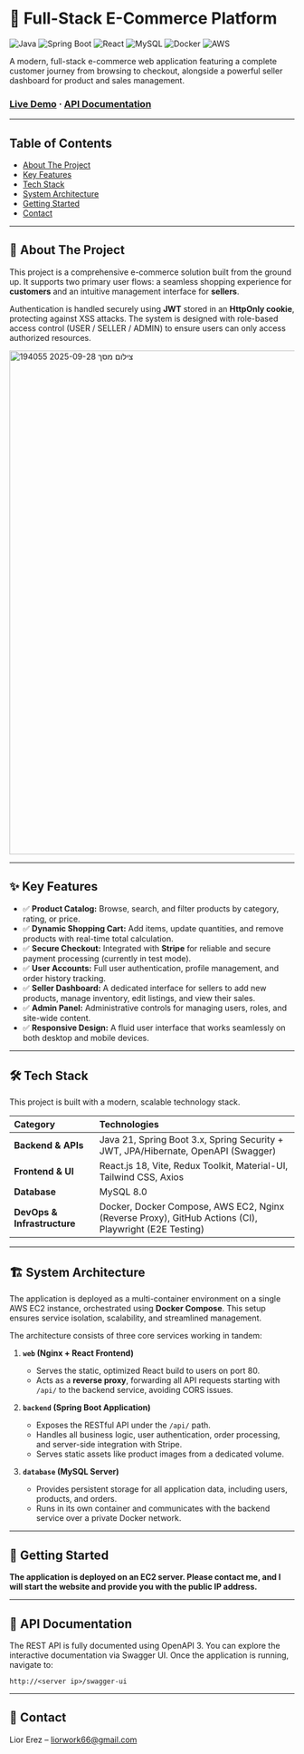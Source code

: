 # 🛒 Full-Stack E-Commerce Platform

![Java](https://img.shields.io/badge/Java-21-blue?style=for-the-badge&logo=openjdk&logoColor=white)
![Spring Boot](https://img.shields.io/badge/Spring%20Boot-3.x-6DB33F?style=for-the-badge&logo=spring&logoColor=white)
![React](https://img.shields.io/badge/React-18-61DAFB?style=for-the-badge&logo=react&logoColor=black)
![MySQL](https://img.shields.io/badge/MySQL-8.0-4479A1?style=for-the-badge&logo=mysql&logoColor=white)
![Docker](https://img.shields.io/badge/Docker-24-2496ED?style=for-the-badge&logo=docker&logoColor=white)
![AWS](https://img.shields.io/badge/AWS-EC2-232F3E?style=for-the-badge&logo=amazon-aws&logoColor=white)

A modern, full-stack e-commerce web application featuring a complete customer journey from browsing to checkout, alongside a powerful seller dashboard for product and sales management.

### [**Live Demo**](#-live-demo) · [**API Documentation**](#-api-documentation)

---

## Table of Contents

- [About The Project](#-about-the-project)
- [Key Features](#-key-features)
- [Tech Stack](#-tech-stack)
- [System Architecture](#-system-architecture)
- [Getting Started](#-getting-started)
- [Contact](#-contact)

---

## 📜 About The Project

This project is a comprehensive e-commerce solution built from the ground up. It supports two primary user flows: a seamless shopping experience for **customers** and an intuitive management interface for **sellers**.

Authentication is handled securely using **JWT** stored in an **HttpOnly cookie**, protecting against XSS attacks. The system is designed with role-based access control (USER / SELLER / ADMIN) to ensure users can only access authorized resources.


<img width="1898" height="889" alt="צילום מסך 2025-09-28 194055" src="https://github.com/user-attachments/assets/62b66955-d2fc-4213-80dc-b53642f729e9" />


---

## ✨ Key Features

-   ✅ **Product Catalog:** Browse, search, and filter products by category, rating, or price.
-   ✅ **Dynamic Shopping Cart:** Add items, update quantities, and remove products with real-time total calculation.
-   ✅ **Secure Checkout:** Integrated with **Stripe** for reliable and secure payment processing (currently in test mode).
-   ✅ **User Accounts:** Full user authentication, profile management, and order history tracking.
-   ✅ **Seller Dashboard:** A dedicated interface for sellers to add new products, manage inventory, edit listings, and view their sales.
-   ✅ **Admin Panel:** Administrative controls for managing users, roles, and site-wide content.
-   ✅ **Responsive Design:** A fluid user interface that works seamlessly on both desktop and mobile devices.

---

## 🛠️ Tech Stack

This project is built with a modern, scalable technology stack.

| Category                  | Technologies                                                                          |
| :------------------------ | :------------------------------------------------------------------------------------ |
| **Backend & APIs** | Java 21, Spring Boot 3.x, Spring Security + JWT, JPA/Hibernate, OpenAPI (Swagger)       |
| **Frontend & UI** | React.js 18, Vite, Redux Toolkit, Material-UI, Tailwind CSS, Axios                      |
| **Database** | MySQL 8.0                                                                             |
| **DevOps & Infrastructure** | Docker, Docker Compose, AWS EC2, Nginx (Reverse Proxy), GitHub Actions (CI), Playwright (E2E Testing) |

---

## 🏗️ System Architecture

The application is deployed as a multi-container environment on a single AWS EC2 instance, orchestrated using **Docker Compose**. This setup ensures service isolation, scalability, and streamlined management.

The architecture consists of three core services working in tandem:

1.  **`web` (Nginx + React Frontend)**
    -   Serves the static, optimized React build to users on port 80.
    -   Acts as a **reverse proxy**, forwarding all API requests starting with `/api/` to the backend service, avoiding CORS issues.

2.  **`backend` (Spring Boot Application)**
    -   Exposes the RESTful API under the `/api/` path.
    -   Handles all business logic, user authentication, order processing, and server-side integration with Stripe.
    -   Serves static assets like product images from a dedicated volume.

3.  **`database` (MySQL Server)**
    -   Provides persistent storage for all application data, including users, products, and orders.
    -   Runs in its own container and communicates with the backend service over a private Docker network.

---

## 🚀 Getting Started

**The application is deployed on an EC2 server. Please contact me, and I will start the website and provide you with the public IP address.**

---

## 📖 API Documentation

The REST API is fully documented using OpenAPI 3. You can explore the interactive documentation via Swagger UI. Once the application is running, navigate to:

`http://<server ip>/swagger-ui`

---

## 👤 Contact

Lior Erez – [liorwork66@gmail.com](mailto:your.email@example.com)
